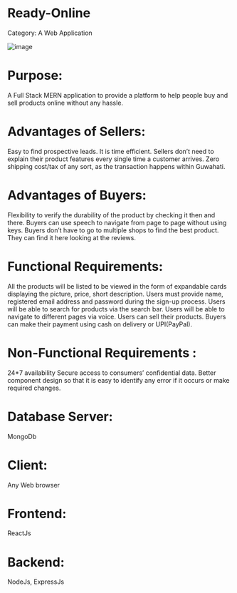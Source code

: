 # Ready-Online 
Category: A Web Application

![image](https://user-images.githubusercontent.com/54631311/171797423-85cd3d20-3c39-4f8a-9bb3-7c529e985849.png)

# Purpose: 
A Full Stack MERN application to provide a platform to help people buy and sell products online without any hassle.

# Advantages of Sellers:
Easy to find prospective leads.
It is time efficient. Sellers don’t need to explain their product features every single time a customer arrives.
Zero shipping cost/tax of any sort, as the transaction happens within Guwahati.

# Advantages of Buyers:
Flexibility to verify the durability of the product by checking it then and there.
Buyers  can use speech to navigate from page to page without using keys.
Buyers don’t have to go to multiple shops to find the best product. They can find it here looking at the reviews.

# Functional Requirements:
All the products will be listed to be viewed in the form of expandable cards displaying the picture, price, short description.
Users must provide name, registered email address and password during the sign-up process.
Users will be able to search for products via the search bar.
Users will be able to navigate to different pages via voice.
Users can sell their products.
Buyers can make their payment using cash on delivery or UPI(PayPal).

# Non-Functional Requirements :
24*7 availability
Secure access to consumers’ confidential data.
Better component design so that it is easy to identify any error if it occurs or make required changes.

# Database Server:
MongoDb
# Client: 
Any Web browser
# Frontend:
ReactJs
# Backend:
NodeJs, ExpressJs

